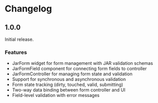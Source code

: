 # Changelog

## 1.0.0

Initial release.

### Features

- JarForm widget for form management with JAR validation schemas
- JarFormField component for connecting form fields to controller
- JarFormController for managing form state and validation
- Support for synchronous and asynchronous validation
- Form state tracking (dirty, touched, valid, submitting)
- Two-way data binding between form controller and UI
- Field-level validation with error messages
